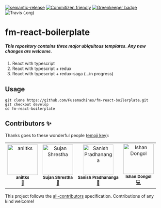 [![semantic-release](https://img.shields.io/badge/%20%20%F0%9F%93%A6%F0%9F%9A%80-semantic--release-e10079.svg)](https://github.com/semantic-release/semantic-release) [![Commitizen friendly](https://img.shields.io/badge/commitizen-friendly-brightgreen.svg)](http://commitizen.github.io/cz-cli/) [![Greenkeeper badge](https://badges.greenkeeper.io/Fusemachines/fm-react-boilerplate.svg)](https://greenkeeper.io/) ![Travis (.org)](https://img.shields.io/travis/fusemachines/fm-react-boilerplate)

# fm-react-boilerplate

##### This repository contains three major ubiquitous templates. Any new changes are welcome.

1. React with typescript
2. React with typescript + redux
3. React with typescript + redux-saga (...in progress)

## Usage

    git clone https://github.com/Fusemachines/fm-react-boilerplate.git
    git checkout develop
    cd fm-react-boilerplate

## Contributors ✨

Thanks goes to these wonderful people ([emoji key](https://allcontributors.org/docs/en/emoji-key)):

<!-- ALL-CONTRIBUTORS-LIST:START - Do not remove or modify this section -->
<!-- prettier-ignore-start -->
<!-- markdownlint-disable -->
<table>
  <tr>
    <td align="center"><a href="https://github.com/aniltks"><img src="https://avatars3.githubusercontent.com/u/50866509?v=4" width="100px;" alt="aniltks"/><br /><sub><b>aniltks</b></sub></a><br /><a href="https://github.com/fusemachines/fm-react-boilerplate/commits?author=aniltks" title="Documentation">📖</a></td>
    <td align="center"><a href="https://github.com/fuse-sujan"><img src="https://avatars2.githubusercontent.com/u/28521955?v=4" width="100px;" alt="Sujan Shrestha"/><br /><sub><b>Sujan Shrestha</b></sub></a><br /><a href="https://github.com/fusemachines/fm-react-boilerplate/commits?author=fuse-sujan" title="Documentation">📖</a></td>
    <td align="center"><a href="https://github.com/Sanish-P"><img src="https://avatars2.githubusercontent.com/u/19884461?v=4" width="100px;" alt="Sanish Pradhananga"/><br /><sub><b>Sanish Pradhananga</b></sub></a><br /><a href="https://github.com/fusemachines/fm-react-boilerplate/commits?author=Sanish-P" title="Documentation">📖</a></td>
    <td align="center"><a href="http://ishandongol.com.np"><img src="https://avatars1.githubusercontent.com/u/41279394?v=4" width="100px;" alt="Ishan Dongol"/><br /><sub><b>Ishan Dongol</b></sub></a><br /><a href="https://github.com/fusemachines/fm-react-boilerplate/commits?author=ishan-dongol" title="Code">💻</a></td>
  </tr>
</table>

<!-- markdownlint-enable -->
<!-- prettier-ignore-end -->

<!-- ALL-CONTRIBUTORS-LIST:END -->

This project follows the [all-contributors](https://github.com/all-contributors/all-contributors) specification. Contributions of any kind welcome!
